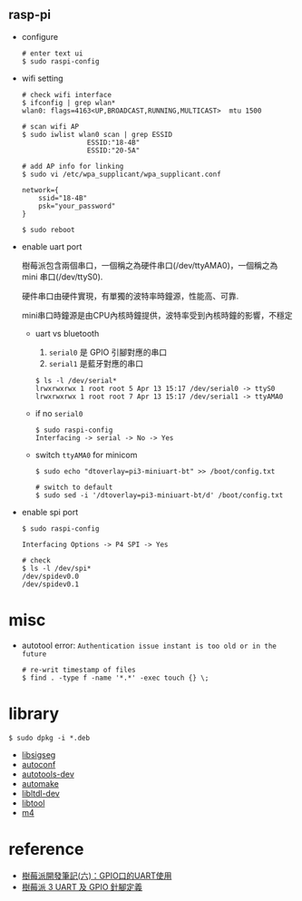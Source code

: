 rasp-pi
---

+ configure

    ```shell
    # enter text ui
    $ sudo raspi-config
    ```

+ wifi setting

    ```shell
    # check wifi interface
    $ ifconfig | grep wlan*
    wlan0: flags=4163<UP,BROADCAST,RUNNING,MULTICAST>  mtu 1500

    # scan wifi AP
    $ sudo iwlist wlan0 scan | grep ESSID
                    ESSID:"18-4B"
                    ESSID:"20-5A"

    # add AP info for linking
    $ sudo vi /etc/wpa_supplicant/wpa_supplicant.conf

    network={
        ssid="18-4B"
        psk="your_password"
    }

    $ sudo reboot
    ```

+ enable uart port

    樹莓派包含兩個串口，一個稱之為硬件串口(/dev/ttyAMA0)，一個稱之為 mini 串口(/dev/ttyS0).

    硬件串口由硬件實現，有單獨的波特率時鐘源，性能高、可靠.

    mini串口時鐘源是由CPU內核時鐘提供，波特率受到內核時鐘的影響，不穩定

    - uart vs bluetooth
        1. `serial0` 是 GPIO 引腳對應的串口
        1. `serial1` 是藍牙對應的串口

        ```shell
        $ ls -l /dev/serial*
        lrwxrwxrwx 1 root root 5 Apr 13 15:17 /dev/serial0 -> ttyS0
        lrwxrwxrwx 1 root root 7 Apr 13 15:17 /dev/serial1 -> ttyAMA0
        ```

    - if no `serial0`

        ```shell
        $ sudo raspi-config
        Interfacing -> serial -> No -> Yes
        ```

    - switch `ttyAMA0` for minicom

        ```shell
        $ sudo echo "dtoverlay=pi3-miniuart-bt" >> /boot/config.txt
        ```

        ```shell
        # switch to default
        $ sudo sed -i '/dtoverlay=pi3-miniuart-bt/d' /boot/config.txt
        ```

+ enable spi port

    ```shell
    $ sudo raspi-config

    Interfacing Options -> P4 SPI -> Yes

    # check
    $ ls -l /dev/spi*
    /dev/spidev0.0
    /dev/spidev0.1
    ```

# misc

+ autotool error: `Authentication issue instant is too old or in the future`

    ```shell
    # re-writ timestamp of files
    $ find . -type f -name '*.*' -exec touch {} \;
    ```

# library

```shell
$ sudo dpkg -i *.deb
```

+ [libsigseg](http://raspbian.raspberrypi.org/raspbian/pool/main/libs/libsigsegv/libsigsegv2_2.10-5_armhf.deb)
+ [autoconf](http://raspbian.raspberrypi.org/raspbian/pool/main/a/autoconf/autoconf_2.69-10_all.deb)
+ [autotools-dev](http://raspbian.raspberrypi.org/raspbian/pool/main/a/autotools-dev/autotools-dev_20161112.1_all.deb)
+ [automake](http://raspbian.raspberrypi.org/raspbian/pool/main/a/automake-1.15/automake_1.15-6_all.deb)
+ [libltdl-dev](http://raspbian.raspberrypi.org/raspbian/pool/main/libt/libtool/libltdl-dev_2.4.6-2_armhf.deb)
+ [libtool](http://raspbian.raspberrypi.org/raspbian/pool/main/libt/libtool/libtool_2.4.6-2_all.deb)
+ [m4](http://raspbian.raspberrypi.org/raspbian/pool/main/m/m4/m4_1.4.18-1_armhf.deb)

# reference

+ [樹莓派開發筆記(六)：GPIO口的UART使用](https://blog.csdn.net/qq21497936/article/details/79758975)
+ [樹莓派 3 UART 及 GPIO 針腳定義](https://github.com/Yradex/RaspberryPi3_OS/wiki/%E6%A0%91%E8%8E%93%E6%B4%BE-3-UART-%E5%8F%8A-GPIO-%E9%92%88%E8%84%9A%E5%AE%9A%E4%B9%89)

